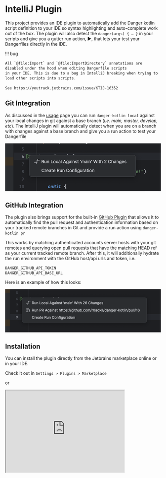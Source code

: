 # IntelliJ Plugin

This project provides an IDE plugin to automatically add the Danger kotlin script definition to your IDE so syntax highlighting and auto-complete work out of the box.
The plugin will also detect the `danger(args) { … }` in your scripts and give you a gutter run action, ▶︎, that lets your test your Dangerfiles directly in the IDE.

!!! bug

    All `@file:Import` and `@file:ImportDirectory` annotations are disabled under the hood when editing Dangerfile scripts
    in your IDE. This is due to a bug in IntelliJ breaking when trying to load other scripts into scripts.

    See https://youtrack.jetbrains.com/issue/KTIJ-16352

## Git Integration
As discussed in the [usage][] page you can run `danger-kotlin local` against your local changes in git against a base branch (_i.e. main, master, develop, etc_). The
IntelliJ plugin will automatically detect when you are on a branch with changes against a base branch and give you a run action to test your Dangerfile

![](assets/ijp-local-example.png)

## GitHub Integration
The plugin also brings support for the built-in [GitHub Plugin][] that allows it to automatically find the pull request
and authentication information based on your tracked remote branches in Git and provide a run action using `danger-kotlin pr`

This works by matching authenticated accounts server hosts with your git remotes and querying open pull requests that have
the matching HEAD ref as your current tracked remote branch. After this, it will additionally hydrate the run environment with the
GitHub host/api urls and token, i.e.

```
DANGER_GITHUB_API_TOKEN
DANGER_GITHUB_API_BASE_URL
```

Here is an example of how this looks:

![](assets/ijp-pr-example.png)

## Installation
You can install the plugin directly from the Jetbrains marketplace online or in your IDE.

Check it out in `Settings > Plugins > Marketplace`

or

<iframe width="384px" height="265px" src="https://plugins.jetbrains.com/embeddable/card/26699"></iframe>

[usage]: usage.md
[GitHub Plugin]: https://plugins.jetbrains.com/plugin/13115-github
